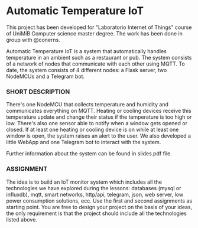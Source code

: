 # Automatic Temperature IoT
This project has been developed for "Laboratorio Internet of Things" course of UniMiB Computer science master degree. The work has been done in group with @conerns.

Automatic Temperature IoT is a system that automatically handles temperature in an ambient such as a restaurant or pub. 
The system consists of a network of nodes that communicate with each other using MQTT. To date, the system consists of 4 different nodes: a Flask server, two NodeMCUs and a Telegram bot.

### SHORT DESCRIPTION ###

There's one NodeMCU that collects temperature and humidity and communicates everything on MQTT. Heating or cooling devices receive this temperature update and change their status if the temperature is too high or low. There's also one sensor able to notify when a window gets opened or closed. If at least one heating or cooling device is on while at least one window is open, the system raises an alert to the user. 
We also developed a little WebApp and one Telegram bot to interact with the system.

Further information about the system can be found in slides.pdf file.


### ASSIGNMENT ###
The idea is to build an IoT monitor system which includes all the technologies we have explored during the lessons: databases (mysql or influxdb), mqtt, smart networks, http/api, telegram, json, web server, low power consumption solutions, ecc.
Use the first and second assignments as starting point. You are free to design your project on the basis of your ideas, the only requirement is that the project should include all the technologies listed above. 

